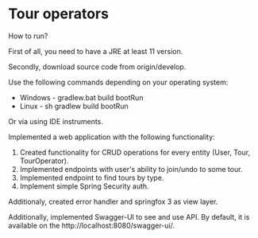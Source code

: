 # Tour operators
How to run?

First of all, you need to have a JRE at least 11 version.

Secondly, download source code from origin/develop.

Use the following commands depending on your operating system:
 - Windows - gradlew.bat build bootRun
 - Linux - sh gradlew build bootRun

Or via using IDE instruments.

Implemented a web application with the following functionality:
1.	Created functionality for CRUD operations for every entity (User, Tour, TourOperator).
2.	Implemented endpoints with user's ability to join/undo to some tour.
3.	Implemented endpoint to find tours by type.
4.	Implement simple Spring Security auth. 


Additionaly, created error handler and springfox 3 as view layer. 


Additionally, implemented Swagger-UI to see and use API. By default, it is available on the http://localhost:8080/swagger-ui/.

